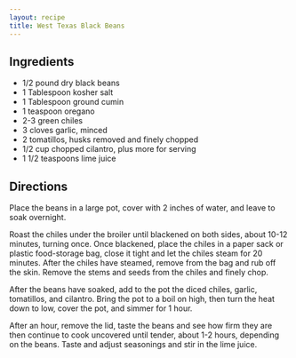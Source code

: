 ```yaml
---
layout: recipe
title: West Texas Black Beans
---
```


## Ingredients

* 1/2 pound dry black beans
* 1 Tablespoon kosher salt
* 1 Tablespoon ground cumin
* 1 teaspoon oregano
* 2-3 green chiles
* 3 cloves garlic, minced
* 2 tomatillos, husks removed and finely chopped
* 1/2 cup chopped cilantro, plus more for serving
* 1 1/2 teaspoons lime juice

## Directions

Place the beans in a large pot, cover with 2 inches of water, and leave
to soak overnight.

Roast the chiles under the broiler until blackened on both sides, about
10-12 minutes, turning once. Once blackened, place the chiles in a paper
sack or plastic food-storage bag, close it tight and let the chiles
steam for 20 minutes. After the chiles have steamed, remove from the bag
and rub off the skin. Remove the stems and seeds from the chiles and
finely chop.

After the beans have soaked, add to the pot the diced chiles, garlic,
tomatillos, and cilantro. Bring the pot to a boil on high, then turn the
heat down to low, cover the pot, and simmer for 1 hour.

After an hour, remove the lid, taste the beans and see how firm they are
then continue to cook uncovered until tender, about 1-2 hours, depending
on the beans. Taste and adjust seasonings and stir in the lime juice.
